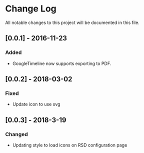 # Change Log
All notable changes to this project will be documented in this file.

## [0.0.1] - 2016-11-23
### Added
- GoogleTimeline now supports exporting to PDF.

## [0.0.2] - 2018-03-02
### Fixed
- Update icon to use svg

## [0.0.3] - 2018-3-19
### Changed
- Updating style to load icons on RSD configuration page
